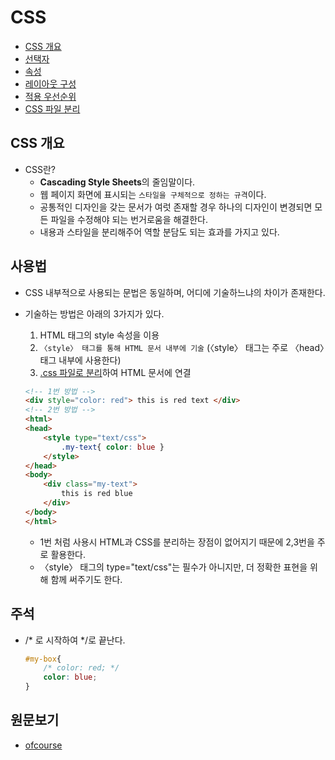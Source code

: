 # **CSS**
* [CSS 개요](#css-개요)
* [선택자](./%EC%84%A0%ED%83%9D%EC%9E%90/)
* [속성](./%EC%86%8D%EC%84%B1/)
* [레이아웃 구성](./%EB%A0%88%EC%9D%B4%EC%95%84%EC%9B%83%20%EA%B5%AC%EC%84%B1/)
* [적용 우선순위](./%EC%A0%81%EC%9A%A9%20%EC%9A%B0%EC%84%A0%EC%88%9C%EC%9C%84/)
* [CSS 파일 분리](./CSS%20%ED%8C%8C%EC%9D%BC%20%EB%B6%84%EB%A6%AC/)

## CSS 개요
* CSS란?
  * **Cascading Style Sheets**의 줄임말이다.
  * 웹 페이지 화면에 표시되는 `스타일을 구체적으로 정하는 규격`이다.
  * 공통적인 디자인을 갖는 문서가 여럿 존재할 경우 하나의 디자인이 변경되면 모든 파일을 수정해야 되는 번거로움을 해결한다.
  * 내용과 스타일을 분리해주어 역할 분담도 되는 효과를 가지고 있다.

## 사용법
* CSS 내부적으로 사용되는 문법은 동일하며, 어디에 기술하느냐의 차이가 존재한다.
* 기술하는 방법은 아래의 3가지가 있다.
  1. HTML 태그의 style 속성을 이용
  2. `〈style〉 태그를 통해 HTML 문서 내부에 기술` (〈style〉 태그는 주로 〈head〉태그 내부에 사용한다)
  3. [.css 파일로 분리](./CSS%20%ED%8C%8C%EC%9D%BC%20%EB%B6%84%EB%A6%AC/)하여 HTML 문서에 연결
    ```html
    <!-- 1번 방법 -->
    <div style="color: red"> this is red text </div>
    <!-- 2번 방법 -->
    <html>
    <head>
        <style type="text/css">
            .my-text{ color: blue }
        </style>
    </head>
    <body>
        <div class="my-text">
            this is red blue
        </div>
    </body>
    </html>
    ```

    * 1번 처럼 사용시 HTML과 CSS를 분리하는 장점이 없어지기 때문에 2,3번을 주로 활용한다.
    * 〈style〉 태그의 type="text/css"는 필수가 아니지만, 더 정확한 표현을 위해 함께 써주기도 한다.

## 주석

* /* 로 시작하여 */로 끝난다.
    ```css
    #my-box{
        /* color: red; */
        color: blue;
    }
    ```

## 원문보기
* [ofcourse](https://ofcourse.kr/css-course/CSS-%EC%9E%85%EB%AC%B8)